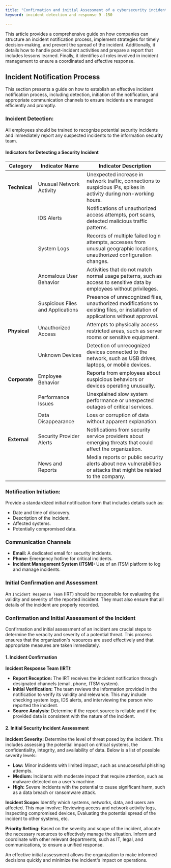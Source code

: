 ```yaml
---
title: "Confirmation and initial Assessment of a cybersecurity incident"
keyword: incident detection and response 9 -150

---
```


This article provides a comprehensive guide on how companies can structure an incident notification process, implement strategies for timely decision-making, and prevent the spread of the incident. Additionally, it details how to handle post-incident activities and prepare a report that includes lessons learned. Finally, it identifies all roles involved in incident management to ensure a coordinated and effective response.

## Incident Notification Process

This section presents a guide on how to establish an effective incident notification process, including detection, initiation of the notification, and appropriate communication channels to ensure incidents are managed efficiently and promptly.

### Incident Detection:

All employees should be trained to recognize potential security incidents and immediately report any suspected incidents to the information security team.

#### Indicators for Detecting a Security Incident

| **Category**              | **Indicator Name**                  | **Indicator Description**                                                                                                                               |
|---------------------------|-------------------------------------|---------------------------------------------------------------------------------------------------------------------------------------------------------|
| **Technical**             | Unusual Network Activity            | Unexpected increase in network traffic, connections to suspicious IPs, spikes in activity during non-working hours.                                      |
|                           | IDS Alerts                          | Notifications of unauthorized access attempts, port scans, detected malicious traffic patterns.                                                          |
|                           | System Logs                         | Records of multiple failed login attempts, accesses from unusual geographic locations, unauthorized configuration changes.                               |
|                           | Anomalous User Behavior             | Activities that do not match normal usage patterns, such as access to sensitive data by employees without privileges.                                     |
|                           | Suspicious Files and Applications   | Presence of unrecognized files, unauthorized modifications to existing files, or installation of applications without approval.                         |
| **Physical**              | Unauthorized Access                 | Attempts to physically access restricted areas, such as server rooms or sensitive equipment.                                                             |
|                           | Unknown Devices                     | Detection of unrecognized devices connected to the network, such as USB drives, laptops, or mobile devices.                                               |
| **Corporate**             | Employee Behavior                   | Reports from employees about suspicious behaviors or devices operating unusually.                                                                       |
|                           | Performance Issues                  | Unexplained slow system performance or unexpected outages of critical services.                                                                          |
|                           | Data Disappearance                  | Loss or corruption of data without apparent explanation.                                                                                                |
| **External**              | Security Provider Alerts            | Notifications from security service providers about emerging threats that could affect the organization.                                                |
|                           | News and Reports                    | Media reports or public security alerts about new vulnerabilities or attacks that might be related to the company.                                       |
  

### Notification Initiation:

Provide a standardized initial notification form that includes details such as:

   - Date and time of discovery.
   - Description of the incident.
   - Affected systems.
   - Potentially compromised data.

### Communication Channels

   - **Email:** A dedicated email for security incidents.
   - **Phone:** Emergency hotline for critical incidents.
   - **Incident Management System (ITSM):** Use of an ITSM platform to log and manage incidents.

### Initial Confirmation and Assessment

An `Incident Response Team` (IRT) should be responsible for evaluating the validity and severity of the reported incident. They must also ensure that all details of the incident are properly recorded.

### Confirmation and Initial Assessment of the Incident

Confirmation and initial assessment of an incident are crucial steps to determine the veracity and severity of a potential threat. This process ensures that the organization's resources are used effectively and that appropriate measures are taken immediately.

#### 1. Incident Confirmation

**Incident Response Team (IRT):**
   - **Report Reception:** The IRT receives the incident notification through designated channels (email, phone, ITSM system).
   - **Initial Verification:** The team reviews the information provided in the notification to verify its validity and relevance. This may include checking system logs, IDS alerts, and interviewing the person who reported the incident.
   - **Source Analysis:** Determine if the report source is reliable and if the provided data is consistent with the nature of the incident.

#### 2. Initial Security Incident Assessment

**Incident Severity:** Determine the level of threat posed by the incident. This includes assessing the potential impact on critical systems, the confidentiality, integrity, and availability of data. Below is a list of possible severity levels:

   - **Low:** Minor incidents with limited impact, such as unsuccessful phishing attempts.
   - **Medium:** Incidents with moderate impact that require attention, such as malware detected on a user's machine.
   - **High:** Severe incidents with the potential to cause significant harm, such as a data breach or ransomware attack.

**Incident Scope:** Identify which systems, networks, data, and users are affected. This may involve: Reviewing access and network activity logs, Inspecting compromised devices, Evaluating the potential spread of the incident to other systems, etc.

**Priority Setting:** Based on the severity and scope of the incident, allocate the necessary resources to effectively manage the situation. Inform and coordinate with other relevant departments, such as IT, legal, and communications, to ensure a unified response.

An effective initial assessment allows the organization to make informed decisions quickly and minimize the incident's impact on operations.
